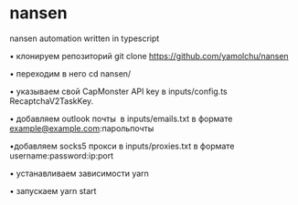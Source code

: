 # nansen
nansen automation written in typescript

• клонируем репозиторий
git clone https://github.com/yamolchu/nansen

• переходим в него 
cd nansen/

• указываем свой CapMonster API key в inputs/config.ts RecaptchaV2TaskKey.

• добавляем outlook почты  в inputs/emails.txt в формате example@example.com:парольпочты

•добавляем socks5 прокси в inputs/proxies.txt в формате username:password:ip:port

• устанавливаем зависимости
yarn

• запускаем 
yarn start
